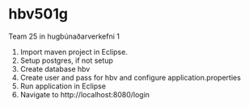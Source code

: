 # hbv501g
Team 25 in hugbúnaðarverkefni 1

1. Import maven project in Eclipse.
2. Setup postgres, if not setup
3. Create database hbv
4. Create user and pass for hbv and configure application.properties
5. Run application in Eclipse
6. Navigate to http://localhost:8080/login

